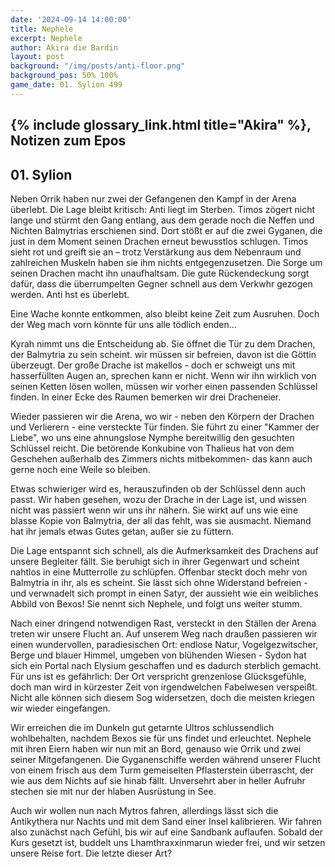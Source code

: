 ```yaml
---
date: '2024-09-14 14:00:00'
title: Nephele
excerpt: Nephele
author: Akira die Bardin
layout: post
background: "/img/posts/anti-floor.png"
background_pos: 50% 100%
game_date: 01. Sylion 499
---
```


## {% include glossary_link.html title="Akira" %}, Notizen zum Epos

## 01. Sylion

Neben Orrik haben nur zwei der Gefangenen den Kampf in der Arena überlebt. Die Lage bleibt kritisch: Anti liegt im Sterben. Timos zögert nicht lange und stürmt den Gang entlang, aus dem gerade noch die Neffen und Nichten Balmytrias erschienen sind. Dort stößt er auf die zwei Gyganen, die just in dem Moment seinen Drachen erneut bewusstlos schlugen. Timos sieht rot und greift sie an – trotz Verstärkung aus dem Nebenraum und zahlreichen Muskeln haben sie ihm nichts entgegenzusetzen. Die Sorge um seinen Drachen macht ihn unaufhaltsam. Die gute Rückendeckung sorgt dafür, dass die überrumpelten Gegner schnell aus dem Verkwhr gezogen werden. Anti hst es überlebt.

Eine Wache konnte entkommen, also bleibt keine Zeit zum Ausruhen. Doch der Weg mach vorn könnte für uns alle tödlich enden...

Kyrah nimmt uns die Entscheidung ab. Sie öffnet die Tür zu dem Drachen, der Balmytria zu sein scheint. wir müssen sir befreien, davon ist die Göttin überzeugt. Der große Drache ist makellos - doch er schweigt uns mit hasserfüllten Augen an, sprechen kann er nicht. Wenn wir ihn wirklich von seinen Ketten lösen wollen, müssen wir vorher einen passenden Schlüssel finden. In einer Ecke des Raumen bemerken wir drei Dracheneier.

Wieder passieren wir die Arena, wo wir - neben den Körpern der Drachen und Verlierern - eine versteckte Tür finden. Sie führt zu einer "Kammer der Liebe", wo uns eine ahnungslose Nymphe bereitwillig den gesuchten Schlüssel reicht. Die betörende Konkubine von Thalieus hat von dem Geschehen außerhalb des Zimmers nichts mitbekommen- das kann auch gerne noch eine Weile so bleiben.

Etwas schwieriger wird es, herauszufinden ob der Schlüssel denn auch passt. Wir haben gesehen, wozu der Drache in der Lage ist, und wissen nicht was passiert wenn wir uns ihr nähern. Sie wirkt auf uns wie eine blasse Kopie von Balmytria, der all das fehlt, was sie ausmacht. Niemand hat ihr jemals etwas Gutes getan, außer sie zu füttern.

Die Lage entspannt sich schnell, als die Aufmerksamkeit des Drachens auf unsere Begleiter fällt. Sie beruhigt sich in ihrer Gegenwart und scheint nahtlos in eine Mutterrolle zu schlüpfen. Offenbar steckt doch mehr von Balmytria in ihr, als es scheint. Sie lässt sich ohne Widerstand befreien - und verwnadelt sich prompt in einen Satyr, der aussieht wie ein weibliches Abbild von Bexos! Sie nennt sich Nephele, und folgt uns weiter stumm.

Nach einer dringend notwendigen Rast, versteckt in den Ställen der Arena treten wir unsere Flucht an. Auf unserem Weg nach draußen passieren wir einen wundervollen, paradiesischen Ort: endlose Natur, Vogelgezwitscher, Berge und blauer Himmel, umgeben von blühenden Wiesen - Sydon hat sich ein Portal nach Elysium geschaffen und es dadurch sterblich gemacht. Für uns ist es gefährlich: Der Ort verspricht grenzenlose Glücksgefühle, doch man wird in kürzester Zeit von irgendwelchen Fabelwesen verspeißt. Nicht alle können sich diesem Sog widersetzen, doch die meisten kriegen wir wieder eingefangen.

Wir erreichen die im Dunkeln gut getarnte Ultros schlussendlich wohlbehalten, nachdem Bexos sie für uns findet und erleuchtet. Nephele mit ihren Eiern haben wir nun mit an Bord, genauso wie Orrik und zwei seiner Mitgefangenen. Die Gyganenschiffe werden während unserer Flucht von einem frisch aus dem Turm gemeiselten Pflasterstein überrascht, der wie aus dem Nichts auf sie hinab fällt. Unversehrt aber in heller Aufruhr stechen sie mit nur der hlaben Ausrüstung in See.

Auch wir wollen nun nach Mytros fahren, allerdings lässt sich die Antikythera nur Nachts und mit dem Sand einer Insel kalibrieren. Wir fahren also zunächst nach Gefühl, bis wir auf eine Sandbank auflaufen. Sobald der Kurs gesetzt ist, buddelt uns Lhamthraxxinmarun wieder frei, und wir setzen unsere Reise fort. Die letzte dieser Art?
